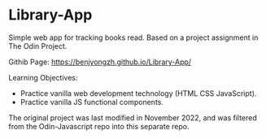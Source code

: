 # Library-App
Simple web app for tracking books read. Based on a project assignment in The Odin Project.

Githib Page: https://benjyongzh.github.io/Library-App/

Learning Objectives:

- Practice vanilla web development technology (HTML CSS JavaScript).
- Practice vanilla JS functional components.

The original project was last modified in November 2022, and was filtered from the Odin-Javascript repo into this separate repo.
